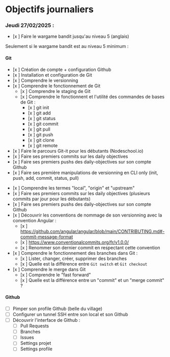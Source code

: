 # Objectifs journaliers

### Jeudi 27/02/2025 :

- [x ] Faire le wargame bandit jusqu'au niveau 5 (anglais)

Seulement si le wargame bandit est au niveau 5 minimum :

#### Git

- [x ] Création de compte + configuration Github
- [x ] Installation et configuration de Git
- [x ] Comprendre le versionning
- [x ] Comprendre le fonctionnement de Git
  - [x ] Comprendre le staging de Git
  - [x ] Comprendre le fonctionnent et l'utilité des commandes de bases de Git :
    - [x ] git init
    - [x ] git add
    - [x ] git status
    - [x ] git commit
    - [x ] git pull
    - [x ] git push
    - [x ] git clone
    - [x ] git remote
- [x ] Faire le parcours Git-it pour les débutants (Nodeschool.io)
- [x ] Faire ses premiers commits sur les daily objectives
- [x ] Faire ses premiers pushs des daily-objectives sur son compte Github
- [x ] Faire ses première manipulations de versionning en CLI only (init, push, add, commit, status, pull)

* [x ] Comprendre les termes "local", "origin" et "upstream"
* [x ] Faire ses premiers commits sur les daily objectives (plusieurs commits par jour pour les débutants)
* [x ] Faire ses premiers pushs des daily-objectives sur son compte Github
* [x ] Découvrir les conventions de nommage de son versionning avec la convention Angular :
  - [x ] https://github.com/angular/angular/blob/main/CONTRIBUTING.md#-commit-message-format
  - [x ] https://www.conventionalcommits.org/fr/v1.0.0/
  - [x ] Renommer son dernier commit en respectant cette convention
* [x ] Comprendre le fonctionnement des branches dans Git :
  - [x ] Lister, changer, créer, supprimer des branches
  - [x ] Quelle est la différence entre `Git switch` et `Git checkout`
* [x ] Comprendre le merge dans Git
  - [x ] Comprendre le "fast forward"
  - [x ] Quelle est la différence entre un "commit" et un "merge commit" ?

#### Github

- [ ] Pimper son profile Github (belle du village)
- [ ] Configurer un tunnel SSH entre son local et son Github
- [ ] Découvrir l'interface de Github :
  - [ ] Pull Requests
  - [ ] Branches
  - [ ] Issues
  - [ ] Settings projet
  - [ ] Settings profile
